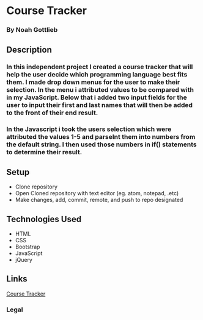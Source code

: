 # Course Tracker

### By Noah Gottlieb

## Description

### In this independent project I created a course tracker that will help the user decide which programming language best fits them. I made drop down menus for the user to make their selection. In the menu i attributed values to be compared with in my JavaScript. Below that i added two input fields for the user to input their first and last names that will then be added to the front of their end result.

### In the Javascript i took the users selection which were attributed the values 1-5 and parseInt them into numbers from the default string. I then used those numbers in if() statements to determine their result.

## Setup

* Clone repository
* Open Cloned repository with text editor (eg. atom, notepad, .etc)
* Make changes, add, commit, remote, and push to repo designated

## Technologies Used

* HTML
* CSS
* Bootstrap
* JavaScript
* jQuery


## Links

[Course Tracker](http://ngottlieb87.github.io/courseTracker)

### Legal
